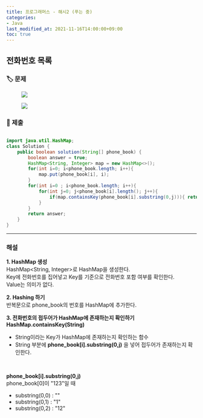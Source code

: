 ```yaml
---
title: 프로그래머스 - 해시2 (푸는 중)
categories:
- Java
last_modified_at: 2021-11-16T14:00:00+09:00
toc: true
---
```


## 전화번호 목록
### :label: 문제
<figure>
<img src="https://user-images.githubusercontent.com/63999784/143186442-cd13b259-1cbd-4354-ad97-074e5953a341.png">
</figure>
<figure>
<img src="https://user-images.githubusercontent.com/63999784/143186514-faf55d37-c2e0-4814-be13-ea11bb4a38b8.png">
</figure>

### :bookmark: 제출

```java

import java.util.HashMap;
class Solution {
    public boolean solution(String[] phone_book) {
        boolean answer = true;
        HashMap<String, Integer> map = new HashMap<>();
        for(int i=0; i<phone_book.length; i++){
            map.put(phone_book[i], i);
        }
        for(int i=0 ; i<phone_book.length; i++){
            for(int j=0; j<phone_book[i].length(); j++){
                if(map.containsKey(phone_book[i].substring(0,j))){ return false; }      
            }
        }
        return answer;
    }
}
```
---

### 해설
**1. HashMap 생성** <br>
HashMap<String, Integer>로 HashMap을 생성한다. <br>
Key에 전화번호를 집어넣고 Key를 기준으로 전화번호 포함 여부를 확인한다. <br>
Value는 의미가 없다.<br>

**2. Hashing 하기** <br>
반복문으로 phone_book의 번호를 HashMap에 추가한다. <br>

**3. 전화번호의 접두어가 HashMap에 존재하는지 확인하기** <br>
**HashMap.containsKey(String)**
- String이라는 Key가 HashMap에 존재하는지 확인하는 함수
- String 부분에 **phone_book[i].substring(0,j)** 을 넣어 접두어가 존재하는지 확인한다.
<br>

**phone_book[i].substring(0,j)** <br>
phone_book[0]이 "123"일 때
- substring(0,0) : ""
- substring(0,1) : "1"
- substring(0,2) : "12"
